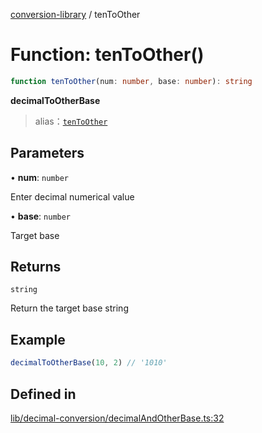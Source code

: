 [conversion-library](../globals.md) / tenToOther

# Function: tenToOther()

```ts
function tenToOther(num: number, base: number): string
```

**decimalToOtherBase**

> alias：[`tenToOther`](tenToOther)

## Parameters

• **num**: `number`

Enter decimal numerical value

• **base**: `number`

Target base

## Returns

`string`

Return the target base string

## Example

```ts
decimalToOtherBase(10, 2) // '1010'
```

## Defined in

[lib/decimal-conversion/decimalAndOtherBase.ts:32](https://github.com/fxss5201/conversion-library/blob/main/lib/decimal-conversion/decimalAndOtherBase.ts#L32)

